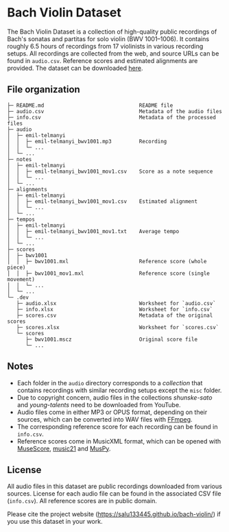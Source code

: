 # Bach Violin Dataset

The Bach Violin Dataset is a collection of high-quality public recordings of Bach's sonatas and partitas for solo violin (BWV 1001–1006). It contains roughly 6.5 hours of recordings from 17 violinists in various recording setups. All recordings are collected from the web, and source URLs can be found in `audio.csv`. Reference scores and estimated alignments are provided. The dataset can be downloaded [here](https://github.com/salu133445/bach-violin/releases).

## File organization

```text
├─ README.md                               README file
├─ audio.csv                               Metadata of the audio files
├─ info.csv                                Metadata of the processed files
├─ audio
│  ├─ emil-telmanyi
│  │  ├─ emil-telmanyi_bwv1001.mp3         Recording
│  │  └─ ...
│  └─ ...
├─ notes
│  ├─ emil-telmanyi
│  │  ├─ emil-telmanyi_bwv1001_mov1.csv    Score as a note sequence
│  │  └─ ...
│  └─ ...
├─ alignments
│  ├─ emil-telmanyi
│  │  ├─ emil-telmanyi_bwv1001_mov1.csv    Estimated alignment
│  │  └─ ...
│  └─ ...
├─ tempos
│  ├─ emil-telmanyi
│  │  ├─ emil-telmanyi_bwv1001_mov1.txt    Average tempo
│  │  └─ ...
│  └─ ...
├─ scores
│  ├─ bwv1001
│  │  ├─ bwv1001.mxl                       Reference score (whole piece)
│  │  ├─ bwv1001_mov1.mxl                  Reference score (single movement)
│  │  └─ ...
│  └─ ...
└─ .dev
   ├─ audio.xlsx                           Worksheet for `audio.csv`
   ├─ info.xlsx                            Worksheet for `info.csv`
   ├─ scores.csv                           Metadata of the original scores
   ├─ scores.xlsx                          Worksheet for `scores.csv`
   └─ scores
      ├─ bwv1001.mscz                      Original score file
      └─ ...
```

## Notes

- Each folder in the `audio` directory corresponds to a _collection_ that contains recordings with similar recording setups except the `misc` folder.
- Due to copyright concern, audio files in the collections _shunske-sato_ and _young-talents_ need to be downloaded from YouTube.
- Audio files come in either MP3 or OPUS format, depending on their sources, which can be converted into WAV files with [FFmpeg](http://ffmpeg.org/).
- The corresponding reference score for each recording can be found in `info.csv`.
- Reference scores come in MusicXML format, which can be opened with [MuseScore](https://musescore.org/), [music21](https://web.mit.edu/music21/) and [MusPy](https://salu133445.github.io/muspy/).

## License

All audio files in this dataset are public recordings downloaded from various
sources. License for each audio file can be found in the associated CSV file
(`info.csv`). All reference scores are in public domain.

Please cite the project website (<https://salu133445.github.io/bach-violin/>) if you use this dataset in your work.
